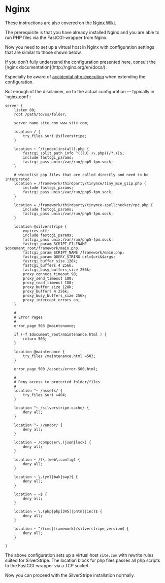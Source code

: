 # Nginx

These instructions are also covered on the
[Nginx Wiki](http://wiki.nginx.org/SilverStripe).

The prerequisite is that you have already installed Nginx and you are
able to run PHP files via the FastCGI-wrapper from Nginx.

Now you need to set up a virtual host in Nginx with configuration settings
that are similar to those shown below.
<div class="notice" markdown='1'>
If you don't fully understand the configuration presented here, consult the
[nginx documentation](http://nginx.org/en/docs/).

Especially be aware of [accidental php-execution](https://nealpoole.com/blog/2011/04/setting-up-php-fastcgi-and-nginx-dont-trust-the-tutorials-check-your-configuration/ "Don't trust the tutorials") when extending the configuration.
</div>
But enough of the disclaimer, on to the actual configuration — typically in `nginx.conf`:

	server {
		listen 80;
		root /path/to/ss/folder;
	
		server_name site.com www.site.com;
	
		location / {
	        try_files $uri @silverstripe;
	    }
	 
	    location ~ ^/(index|install).php {
	        fastcgi_split_path_info ^((?U).+\.php)(/?.+)$;
	        include fastcgi_params;
	        fastcgi_pass unix:/var/run/php5-fpm.sock;
	    }
	 
	    # whitelist php files that are called directly and need to be interpreted
	    location = /framework/thirdparty/tinymce/tiny_mce_gzip.php {
	        include fastcgi_params;
	        fastcgi_pass unix:/var/run/php5-fpm.sock;
	    }
	 
	    location = /framework/thirdparty/tinymce-spellchecker/rpc.php {
	        include fastcgi_params;
	        fastcgi_pass unix:/var/run/php5-fpm.sock;
	    }
	 
	    location @silverstripe {
	        expires off;
	        include fastcgi_params;
	        fastcgi_pass unix:/var/run/php5-fpm.sock;
	        fastcgi_param SCRIPT_FILENAME $document_root/framework/main.php;
	        fastcgi_param SCRIPT_NAME /framework/main.php;
	        fastcgi_param QUERY_STRING url=$uri&$args;
	        fastcgi_buffer_size 128k;
			fastcgi_buffers 4 256k;
			fastcgi_busy_buffers_size 256k;
			proxy_connect_timeout 90;
			proxy_send_timeout 180;
			proxy_read_timeout 180;
			proxy_buffer_size 128k;
			proxy_buffers 4 256k;
			proxy_busy_buffers_size 256k;
			proxy_intercept_errors on;
	    }
	 
	    #
	    # Error Pages
	    #
	    error_page 503 @maintenance;
	 
	    if (-f $document_root/maintenance.html ) {
	        return 503;
	    }
	 
	    location @maintenance {
	        try_files /maintenance.html =503;
	    }
	 
	    error_page 500 /assets/error-500.html;
	 
	    #
	    # Deny access to protected folder/files
	    #
	    location ^~ /assets/ {
	        try_files $uri =404;
	    }
	 
	    location ^~ /silverstripe-cache/ {
	        deny all;
	    }
	 
	    location ^~ /vendor/ {
	        deny all;
	    }
	 
	    location ~ /composer\.(json|lock) {
	        deny all;
	    }
	 
	    location ~ /(\.|web\.config) {
	        deny all;
	    }
	 
	    location ~ \.(yml|bak|swp)$ {
	        deny all;
	    }
	 
	    location ~ ~$ {
	        deny all;
	    }
	 
	    location ~ \.(php|php[345]|phtml|inc)$ {
	        deny all;
	    }
	 
	    location ~ ^/(cms|framework)/silverstripe_version$ {
	        deny all;
	    }

	}

The above configuration sets up a virtual host `site.com` with
rewrite rules suited for SilverStripe. The location block for php files
passes all php scripts to the FastCGI-wrapper via a TCP socket.

Now you can proceed with the SilverStripe installation normally.

